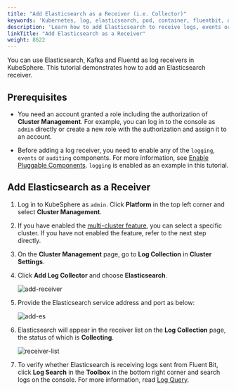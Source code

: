 ```yaml
---
title: "Add Elasticsearch as a Receiver (i.e. Collector)"
keywords: 'Kubernetes, log, elasticsearch, pod, container, fluentbit, output'
description: 'Learn how to add Elasticsearch to receive logs, events or auditing logs.'
linkTitle: "Add Elasticsearch as a Receiver"
weight: 8622
---
```

You can use Elasticsearch, Kafka and Fluentd as log receivers in KubeSphere. This tutorial demonstrates how to add an Elasticsearch receiver.

## Prerequisites

- You need an account granted a role including the authorization of **Cluster Management**. For example, you can log in to the console as `admin` directly or create a new role with the authorization and assign it to an account.

- Before adding a log receiver, you need to enable any of the `logging`, `events` or `auditing` components. For more information, see [Enable Pluggable Components](../../../../pluggable-components/). `logging` is enabled as an example in this tutorial.

## Add Elasticsearch as a Receiver

1. Log in to KubeSphere as `admin`. Click **Platform** in the top left corner and select **Cluster Management**.

2. If you have enabled the [multi-cluster feature](../../../../multicluster-management/), you can select a specific cluster. If you have not enabled the feature, refer to the next step directly.

3. On the **Cluster Management** page, go to **Log Collection** in **Cluster Settings**.

4. Click **Add Log Collector** and choose **Elasticsearch**.

    ![add-receiver](/images/docs/cluster-administration/cluster-settings/log-collections/add-es-as-receiver/add-receiver.png)

5. Provide the Elasticsearch service address and port as below:

    ![add-es](/images/docs/cluster-administration/cluster-settings/log-collections/add-es-as-receiver/add-es.png)

6. Elasticsearch will appear in the receiver list on the **Log Collection** page, the status of which is **Collecting**.

    ![receiver-list](/images/docs/cluster-administration/cluster-settings/log-collections/add-es-as-receiver/receiver-list.png)

7. To verify whether Elasticsearch is receiving logs sent from Fluent Bit, click **Log Search** in the **Toolbox** in the bottom right corner and search logs on the console. For more information, read [Log Query](../../../../toolbox/log-query/).

